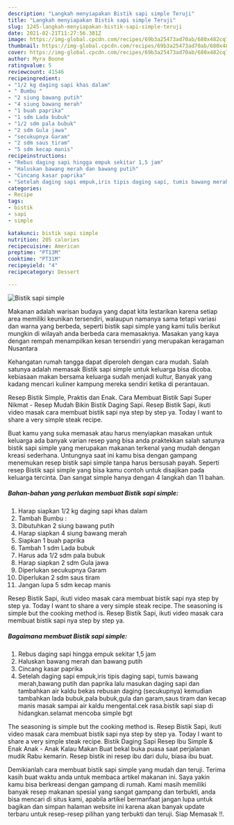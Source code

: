```yaml
---
description: "Langkah menyiapakan Bistik sapi simple Teruji"
title: "Langkah menyiapakan Bistik sapi simple Teruji"
slug: 1245-langkah-menyiapakan-bistik-sapi-simple-teruji
date: 2021-02-21T11:27:56.381Z
image: https://img-global.cpcdn.com/recipes/69b3a25473ad70ab/680x482cq70/bistik-sapi-simple-foto-resep-utama.jpg
thumbnail: https://img-global.cpcdn.com/recipes/69b3a25473ad70ab/680x482cq70/bistik-sapi-simple-foto-resep-utama.jpg
cover: https://img-global.cpcdn.com/recipes/69b3a25473ad70ab/680x482cq70/bistik-sapi-simple-foto-resep-utama.jpg
author: Myra Boone
ratingvalue: 5
reviewcount: 41546
recipeingredient:
- "1/2 kg daging sapi khas dalam"
- " Bumbu "
- "2 siung bawang putih"
- "4 siung bawang merah"
- "1 buah paprika"
- "1 sdm Lada bubuk"
- "1/2 sdm pala bubuk"
- "2 sdm Gula jawa"
- "secukupnya Garam"
- "2 sdm saus tiram"
- "5 sdm kecap manis"
recipeinstructions:
- "Rebus daging sapi hingga empuk sekitar 1,5 jam"
- "Haluskan bawang merah dan bawang putih"
- "Cincang kasar paprika"
- "Setelah daging sapi empuk,iris tipis daging sapi, tumis bawang merah,bawang putih dan paprika lalu masukan daging sapi dan tambahkan air kaldu bekas rebusan daging (secukupnya) kemudian tambahkan lada bubuk,pala bubuk,gula dan garam,saus tiram dan kecap manis masak sampai air kaldu mengental.cek rasa.bistik sapi siap di hidangkan.selamat mencoba simple bgt"
categories:
- Recipe
tags:
- bistik
- sapi
- simple

katakunci: bistik sapi simple 
nutrition: 205 calories
recipecuisine: American
preptime: "PT13M"
cooktime: "PT31M"
recipeyield: "4"
recipecategory: Dessert

---
```



![Bistik sapi simple](https://img-global.cpcdn.com/recipes/69b3a25473ad70ab/680x482cq70/bistik-sapi-simple-foto-resep-utama.jpg)

Makanan adalah warisan budaya yang dapat kita lestarikan karena setiap area memiliki keunikan tersendiri, walaupun namanya sama tetapi variasi dan warna yang berbeda, seperti bistik sapi simple yang kami tulis berikut mungkin di wilayah anda berbeda cara memasaknya. Masakan yang kaya dengan rempah menampilkan kesan tersendiri yang merupakan keragaman Nusantara

Kehangatan rumah tangga dapat diperoleh dengan cara mudah. Salah satunya adalah memasak Bistik sapi simple untuk keluarga bisa dicoba. kebiasaan makan bersama keluarga sudah menjadi kultur, Banyak yang kadang mencari kuliner kampung mereka sendiri ketika di perantauan.

Resep Bistik Simple, Praktis dan Enak. Cara Membuat Bistik Sapi Super Nikmat - Resep Mudah Bikin Bistik Daging Sapi. Resep Bistik Sapi, ikuti video masak cara membuat bistik sapi nya step by step ya. Today I want to share a very simple steak recipe.

Buat kamu yang suka memasak atau harus menyiapkan masakan untuk keluarga ada banyak varian resep yang bisa anda praktekkan salah satunya bistik sapi simple yang merupakan makanan terkenal yang mudah dengan kreasi sederhana. Untungnya saat ini kamu bisa dengan gampang menemukan resep bistik sapi simple tanpa harus bersusah payah.
Seperti resep Bistik sapi simple yang bisa kamu contoh untuk disajikan pada keluarga tercinta. Dan sangat simple hanya dengan 4 langkah dan 11 bahan.


<!--inarticleads1-->

##### Bahan-bahan yang perlukan membuat Bistik sapi simple:

1. Harap siapkan 1/2 kg daging sapi khas dalam
1. Tambah  Bumbu :
1. Dibutuhkan 2 siung bawang putih
1. Harap siapkan 4 siung bawang merah
1. Siapkan 1 buah paprika
1. Tambah 1 sdm Lada bubuk
1. Harus ada 1/2 sdm pala bubuk
1. Harap siapkan 2 sdm Gula jawa
1. Diperlukan secukupnya Garam
1. Diperlukan 2 sdm saus tiram
1. Jangan lupa 5 sdm kecap manis


Resep Bistik Sapi, ikuti video masak cara membuat bistik sapi nya step by step ya. Today I want to share a very simple steak recipe. The seasoning is simple but the cooking method is. Resep Bistik Sapi, ikuti video masak cara membuat bistik sapi nya step by step ya. 

<!--inarticleads2-->

##### Bagaimana membuat  Bistik sapi simple:

1. Rebus daging sapi hingga empuk sekitar 1,5 jam
1. Haluskan bawang merah dan bawang putih
1. Cincang kasar paprika
1. Setelah daging sapi empuk,iris tipis daging sapi, tumis bawang merah,bawang putih dan paprika lalu masukan daging sapi dan tambahkan air kaldu bekas rebusan daging (secukupnya) kemudian tambahkan lada bubuk,pala bubuk,gula dan garam,saus tiram dan kecap manis masak sampai air kaldu mengental.cek rasa.bistik sapi siap di hidangkan.selamat mencoba simple bgt


The seasoning is simple but the cooking method is. Resep Bistik Sapi, ikuti video masak cara membuat bistik sapi nya step by step ya. Today I want to share a very simple steak recipe. Bistik Daging Sapi Resep Ibu Simple &amp; Enak Anak - Anak Kalau Makan Buat bekal buka puasa saat perjalanan mudik Rabu kemarin. Resep bistik ini resep ibu dari dulu, biasa ibu buat. 

Demikianlah cara membuat bistik sapi simple yang mudah dan teruji. Terima kasih buat waktu anda untuk membaca artikel makanan ini. Saya yakin kamu bisa berkreasi dengan gampang di rumah. Kami masih memiliki banyak resep makanan spesial yang sangat gampang dan terbukti, anda bisa mencari di situs kami, apabila artikel bermanfaat jangan lupa untuk bagikan dan simpan halaman website ini karena akan banyak update terbaru untuk resep-resep pilihan yang terbukti dan teruji. Siap Memasak !!. 
